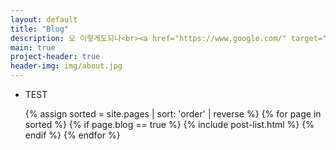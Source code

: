 ```yaml
---
layout: default
title: "Blog"
description: 오 이렇게도되나<br><a href="https://www.google.com/" target="_blank">Google</a>
main: true
project-header: true
header-img: img/about.jpg
---
```


- TEST
<ul class="catalogue">
{% assign sorted = site.pages | sort: 'order' | reverse %}
{% for page in sorted %}
{% if page.blog == true %}
{% include post-list.html %}
{% endif %}
{% endfor %}
</ul>
